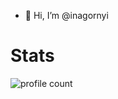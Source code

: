 - 👋 Hi, I’m @inagornyi
# Stats
![profile count](https://komarev.com/ghpvc/?username=inagornyi&color=red)&nbsp;
